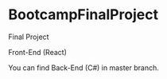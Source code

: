 # BootcampFinalProject
Final Project

Front-End (React)

You can find Back-End (C#) in master branch.

